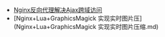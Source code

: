 - [Nginx反向代理解决Ajax跨域访问](Nginx反向代理解决Ajax跨域访问.md)
- [Nginx+Lua+GraphicsMagick 实现实时图片压](Nginx+Lua+GraphicsMagick 实现实时图片压缩.md)
